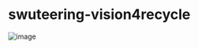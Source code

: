 # swuteering-vision4recycle

![image](https://github.com/user-attachments/assets/a9e5c7b8-e18f-451b-ace8-a7894d8a9775)
